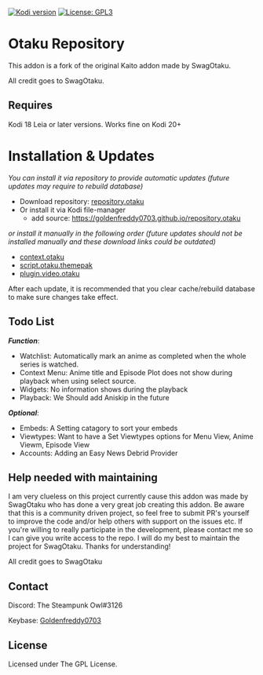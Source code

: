 [![Kodi version](https://img.shields.io/badge/kodi%20versions18/19/20/21-blue)](https://kodi.tv/)
[![License: GPL3](https://img.shields.io/badge/License-GPL3-yellow.svg)](https://opensource.org/licenses/GPL-3.0)

# Otaku Repository

This addon is a fork of the original Kaito addon made by SwagOtaku.

All credit goes to SwagOtaku.

## Requires

Kodi 18 Leia or later versions.
Works fine on Kodi 20+

# Installation & Updates

_You can install it via repository to provide automatic updates (future updates may require to rebuild database)_

- Download repository: [repository.otaku](https://github.com/Goldenfreddy0703/repository.otaku/blob/master/repository.otaku-1.0.zip?raw=true)
- Or install it via Kodi file-manager
  - add source: <https://goldenfreddy0703.github.io/repository.otaku>

_or install it manually in the following order (future updates should not be installed manually and these download links could be outdated)_

- [context.otaku](https://github.com/Goldenfreddy0703/repository.otaku/raw/master/repo/zips/context.otaku/context.otaku-0.0.9.zip)
- [script.otaku.themepak](https://github.com/Goldenfreddy0703/repository.otaku/raw/master/repo/zips/script.otaku.themepak/script.otaku.themepak-0.0.7.zip)
- [plugin.video.otaku](https://github.com/Goldenfreddy0703/repository.otaku/raw/master/repo/zips/plugin.video.otaku/plugin.video.otaku-0.3.44.zip)

After each update, it is recommended that you clear cache/rebuild database to make sure changes take effect.

## Todo List

**_Function_**:
- Watchlist: Automatically mark an anime as completed when the whole series is watched. 
- Context Menu: Anime title and Episode Plot does not show during playback when using select source.
- Widgets: No information shows during the playback
- Playback: We Should add Aniskip in the future

**_Optional_**: 
- Embeds: A Setting catagory to sort your embeds
- Viewtypes: Want to have a Set Viewtypes options for Menu View, Anime Viewm, Episode View
- Accounts: Adding an Easy News Debrid Provider

## Help needed with maintaining

I am very clueless on this project currently cause this addon was made by SwagOtaku who has done a very great job creating this addon. Be aware that this is a community driven project, so feel free to submit PR's yourself to improve the code and/or help others with support on the issues etc. If you're willing to really participate in the development, please contact me so I can give you write access to the repo. I will do my best to maintain the project for SwagOtaku. Thanks for understanding!

All credit goes to SwagOtaku

## Contact

Discord: The Steampunk Owl#3126

Keybase: [Goldenfreddy0703](https://keybase.io/goldenfreddy0703)

## License

Licensed under The GPL License.
